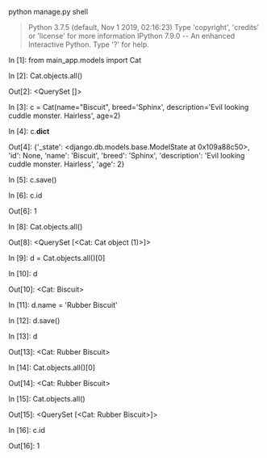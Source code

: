 python manage.py shell
>Python 3.7.5 (default, Nov  1 2019, 02:16:23)
>Type 'copyright', 'credits' or 'license' for more information
>IPython 7.9.0 -- An enhanced Interactive Python. Type '?' for help.


In [1]: from main_app.models import Cat

In [2]: Cat.objects.all()

Out[2]: <QuerySet []>

In [3]: c = Cat(name="Biscuit", breed='Sphinx', description='Evil looking cuddle monster. Hairless', age=2)

In [4]: c.__dict__

Out[4]:
{'_state': <django.db.models.base.ModelState at 0x109a88c50>,
 'id': None,
 'name': 'Biscuit',
 'breed': 'Sphinx',
 'description': 'Evil looking cuddle monster. Hairless',
 'age': 2}

In [5]: c.save()

In [6]: c.id

Out[6]: 1

In [8]: Cat.objects.all()

Out[8]: <QuerySet [<Cat: Cat object (1)>]>

In [9]: d = Cat.objects.all()[0]

In [10]: d

Out[10]: <Cat: Biscuit>

In [11]: d.name = 'Rubber Biscuit'

In [12]: d.save()

In [13]: d

Out[13]: <Cat: Rubber Biscuit>

In [14]: Cat.objects.all()[0]

Out[14]: <Cat: Rubber Biscuit>

In [15]: Cat.objects.all()

Out[15]: <QuerySet [<Cat: Rubber Biscuit>]>

In [16]: c.id

Out[16]: 1